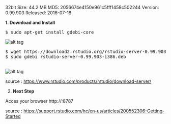 
32bit
Size:  44.2 MB
MD5: 2056674e4150e961c5fff1458c502244
Version:  0.99.903
Released:  2016-07-18

<b>1. Download and Install </b>
<pre>
$ sudo apt-get install gdebi-core
</pre>

![alt tag](https://github.com/syaifulahdan/Rscript/blob/master/image/Screenshot%20from%202016-09-20%2000-02-26.png)

<pre>
$ wget https://download2.rstudio.org/rstudio-server-0.99.903-i386.deb
$ sudo gdebi rstudio-server-0.99.903-i386.deb

</pre>

![alt tag](https://github.com/syaifulahdan/Rscript/blob/master/image/Screenshot%20from%202016-09-20%2000-04-50.png)





source : https://www.rstudio.com/products/rstudio/download-server/



2. <b> Next Step </b>

Acces your browser http://<server-ip>:8787

source : https://support.rstudio.com/hc/en-us/articles/200552306-Getting-Started
